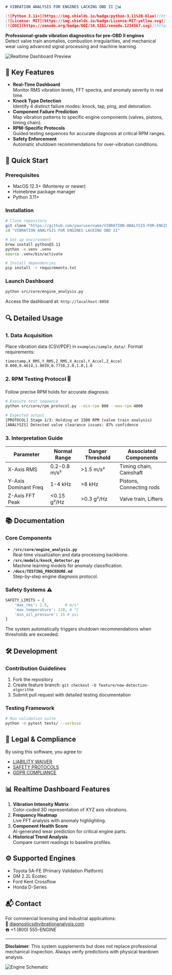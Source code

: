 ```markdown
# VIBRATION ANALYSIS FOR ENGINES LACKING OBD II 🔧📊

[![Python 3.11+](https://img.shields.io/badge/python-3.11%2B-blue)](https://www.python.org/)
[![License: MIT](https://img.shields.io/badge/License-MIT-yellow.svg)](https://opensource.org/licenses/MIT)
[![DOI](https://zenodo.org/badge/DOI/10.5281/zenodo.1234567.svg)](https://doi.org/10.5281/zenodo.1234567)
```
**Professional-grade vibration diagnostics for pre-OBD II engines**  
Detect valve train anomalies, combustion irregularities, and mechanical wear using advanced signal processing and machine learning.

![Realtime Dashboard Preview](docs/assets/dashboard_preview.gif)

## 🌟 Key Features
- **Real-Time Dashboard**  
  Monitor RMS vibration levels, FFT spectra, and anomaly severity in real time.
- **Knock Type Detection**  
  Identify 4 distinct failure modes: knock, tap, ping, and detonation.
- **Component Failure Prediction**  
  Map vibration patterns to specific engine components (valves, pistons, timing chain).
- **RPM-Specific Protocols**  
  Guided testing sequences for accurate diagnosis at critical RPM ranges.
- **Safety Enforcement**  
  Automatic shutdown recommendations for over-vibration conditions.

## 🚀 Quick Start
### Prerequisites
- MacOS 12.3+ (Monterey or newer)
- Homebrew package manager
- Python 3.11+

### Installation
```bash
# Clone repository
git clone "https://github.com/yourusername/VIBRATION-ANALYSIS-FOR-ENGINES-LACKING-OBD-II.git"
cd "VIBRATION ANALYSIS FOR ENGINES LACKING OBD II"

# Set up environment
brew install python@3.11
python -m venv .venv
source .venv/bin/activate

# Install dependencies
pip install -r requirements.txt
```

### Launch Dashboard
```bash
python src/core/engine_analysis.py
```
Access the dashboard at: `http://localhost:8050`

## 🔍 Detailed Usage
### 1. Data Acquisition
Place vibration data (CSV/PDF) in `examples/sample_data/`. Format requirements:
```csv
timestamp,X_RMS,Y_RMS,Z_RMS,X_Accel,Y_Accel,Z_Accel
0.000,0.4614,1.0039,0.7738,2.0,1.0,1.0
```

### 2. RPM Testing Protocol 🎚️
Follow precise RPM holds for accurate diagnosis:
```bash
# Execute test sequence
python src/core/rpm_protocol.py --min-rpm 800 --max-rpm 4000

# Expected output
[PROTOCOL] Stage 1/3: Holding at 1500 RPM (valve train analysis)
[ANALYSIS] Detected valve clearance issues: 87% confidence
```

### 3. Interpretation Guide
| Parameter          | Normal Range   | Danger Threshold | Associated Components      |
|---------------------|----------------|-------------------|----------------------------|
| X-Axis RMS         | 0.2-0.8 m/s²   | >1.5 m/s²        | Timing chain, Camshaft     |
| Y-Axis Dominant Freq | 1-4 kHz        | >8 kHz           | Pistons, Connecting rods   |
| Z-Axis FFT Peak    | <0.15 g²/Hz    | >0.3 g²/Hz       | Valve train, Lifters       |

## 📚 Documentation
### Core Components
- **`/src/core/engine_analysis.py`**  
  Real-time visualization and data processing backbone.
- **`/src/models/knock_detector.py`**  
  Machine learning models for anomaly classification.
- **`/docs/TESTING_PROCEDURE.md`**  
  Step-by-step engine diagnosis protocol.

### Safety Systems ⚠️
```python
SAFETY_LIMITS = {
    'max_rms': 2.5,       # m/s²
    'max_temperature': 110, # °C
    'min_oil_pressure': 15 # psi
}
```
The system automatically triggers shutdown recommendations when thresholds are exceeded.

## 🛠️ Development
### Contribution Guidelines
1. Fork the repository
2. Create feature branch: `git checkout -b feature/new-detection-algorithm`
3. Submit pull request with detailed testing documentation

### Testing Framework
```bash
# Run validation suite
python -m pytest tests/ --verbose
```

## 📜 Legal & Compliance
By using this software, you agree to:
- [LIABILITY WAIVER](docs/LIABILITY.md)  
- [SAFETY PROTOCOLS](docs/ENGINE_SAFETY.md)  
- [GDPR COMPLIANCE](docs/COMPLIANCE.md)  

## 📊 Realtime Dashboard Features
1. **Vibration Intensity Matrix**  
   Color-coded 3D representation of XYZ axis vibrations.
2. **Frequency Heatmap**  
   Live FFT analysis with anomaly highlighting.
3. **Component Health Score**  
   AI-generated wear prediction for critical engine parts.
4. **Historical Trend Analysis**  
   Compare current readings to baseline profiles.

## ⚙️ Supported Engines
- Toyota 5A-FE (Primary Validation Platform)
- GM 2.2L Ecotec
- Ford Kent Crossflow
- Honda D-Series

## 📬 Contact
For commercial licensing and industrial applications:  
📧 diagnostics@vibrationanalysis.com  
☎️ +1 (800) 555-ENGINE

---

**Disclaimer**: This system supplements but does not replace professional mechanical inspection. Always verify predictions with physical teardown analysis.  

![Engine Schematic](docs/assets/engine_schematic.png)
``` 
